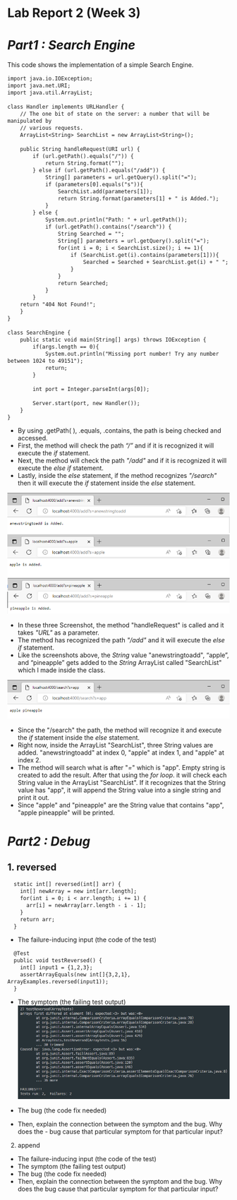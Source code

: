 # Lab Report 2 (Week 3)

# _Part1 : Search Engine_

This code shows the implementation of a simple Search Engine.

```
import java.io.IOException;
import java.net.URI;
import java.util.ArrayList;

class Handler implements URLHandler {
    // The one bit of state on the server: a number that will be manipulated by
    // various requests.
    ArrayList<String> SearchList = new ArrayList<String>();

    public String handleRequest(URI url) {
        if (url.getPath().equals("/")) {
            return String.format("");
        } else if (url.getPath().equals("/add")) {
            String[] parameters = url.getQuery().split("=");
            if (parameters[0].equals("s")){
                SearchList.add(parameters[1]);
                return String.format(parameters[1] + " is Added.");
            }
        } else {
            System.out.println("Path: " + url.getPath());
            if (url.getPath().contains("/search")) {
                String Searched = "";
                String[] parameters = url.getQuery().split("=");
                for(int i = 0; i < SearchList.size(); i += 1){ 
                    if (SearchList.get(i).contains(parameters[1])){ 
                        Searched = Searched + SearchList.get(i) + " ";
                    }
                }
                return Searched;
            }
        }
    return "404 Not Found!";
    }
}

class SearchEngine {
    public static void main(String[] args) throws IOException {
        if(args.length == 0){
            System.out.println("Missing port number! Try any number between 1024 to 49151");
            return;
        }

        int port = Integer.parseInt(args[0]);

        Server.start(port, new Handler());
    }
}
```


   - By using .getPath( ), .equals, .contains, the path is being checked and accessed.
   - First, the method will check the path _“/”_ and if it is recognized it will execute the _if_ statement.
   - Next, the method will check the path _"/add"_ and if it is recognized it will execute the _else if_ statement.
   - Lastly, inside the _else_ statement, if the method recognizes _"/search"_ then it will execute the _if_ statement inside the _else_ statement.

![Image](anewstringtoadd.png)![Image](apple.png)![Image](pineapple.png)

- In these three Screenshot, the method "handleRequest" is called and it takes _"URL"_ as a parameter.
- The method has recognized the path _"/add"_ and it will execute the _else if_ statement.  
- Like the screenshots above, the _String_ value "anewstringtoadd", “apple”, and “pineapple” gets added to the _String_ ArrayList called "SearchList" which I made inside the class. 


![Image](applepineapple.png)

- Since the "/search" the path, the method will recognize it and execute the _if_ statement inside the _else_ statement. 
- Right now, inside the ArrayList "SearchList", three String values are added. "anewstringtoadd" at index 0, "apple" at index 1, and "apple" at index 2.
- The method will search what is after "_=_" which is "app". Empty string is created to add the result. After that using the _for loop_. it will check each String value in the ArrayList "SearchList". If it recognizes that the String value has "app", it will append the String value into a single string and print it out.
- Since "apple" and "pineapple" are the String value that contains "app", "apple pineapple" will be printed.

# _Part2 : Debug_

## 1. reversed
```
  static int[] reversed(int[] arr) {
    int[] newArray = new int[arr.length];
    for(int i = 0; i < arr.length; i += 1) {
      arr[i] = newArray[arr.length - i - 1];
    }
    return arr;
  }
``` 

- The failure-inducing input (the code of the test)
```
  @Test
  public void testReversed() {
    int[] input1 = {1,2,3};
    assertArrayEquals(new int[]{3,2,1}, ArrayExamples.reversed(input1));
  }
```
- The symptom (the failing test output)
![Image](Symptom.png)

- The bug (the code fix needed)
- Then, explain the connection between the symptom and the bug. Why does the - bug cause that particular symptom for that particular input?

2. append
- The failure-inducing input (the code of the test)
- The symptom (the failing test output)
- The bug (the code fix needed)
- Then, explain the connection between the symptom and the bug. Why does the bug cause that particular symptom for that particular input?